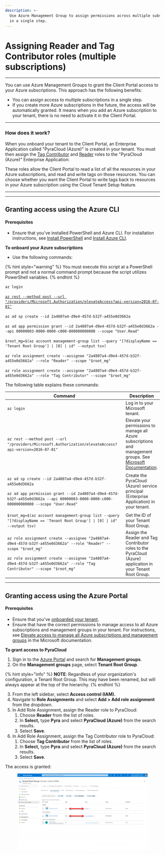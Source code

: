 ```yaml
---
description: >-
  Use Azure Management Group to assign permissions across multiple subscriptions
  in a single step.
---
```


# Assigning Reader and Tag Contributor roles (multiple subscriptions)

***

You can use Azure Management Groups to grant the Client Portal access to your Azure subscriptions. This approach has the following benefits:&#x20;

* You can assign access to multiple subscriptions in a single step.
* If you create more Azure subscriptions in the future, the access will be automatically granted. It means when you add an Azure subscription to your tenant, there is no need to activate it in the Client Portal.

***

### How does it work?

When you onboard your tenant to the Client Portal, an Enterprise Application called "PyraCloud (Azure)" is created in your tenant. You must then assign the [Tag Contributor](https://learn.microsoft.com/en-us/azure/role-based-access-control/built-in-roles#tag-contributor) and [Reader](https://learn.microsoft.com/en-us/azure/role-based-access-control/built-in-roles#reader) roles to the "PyraCloud (Azure)" Enterprise Application:

These roles allow the Client Portal to read a list of all the resources in your Azure subscriptions, and read and write tags on those resources. You can choose whether you want the Client Portal to write tags back to resources in your Azure subscription using the Cloud Tenant Setup feature.

***

***

## Granting access using the Azure CLI

#### Prerequisites

* Ensure that you've installed PowerShell and Azure CLI. For installation instructions, see [Install PowerShell](https://docs.microsoft.com/en-us/powershell/scripting/install/installing-powershell) and [Install Azure CLI](https://docs.microsoft.com/en-us/cli/azure/install-azure-cli).

**To onboard your Azure subscriptions**

* Use the following commands:

{% hint style="warning" %}
You must execute this script at a PowerShell prompt and not a normal command prompt because the script utilizes PowerShell variables.
{% endhint %}

<pre class="language-powershell" data-overflow="wrap" data-full-width="false"><code class="lang-powershell">az login

<a data-footnote-ref href="#user-content-fn-1">az rest --method post --url "/providers/Microsoft.Authorization/elevateAccess?api-version=2016-07-01"</a>

az ad sp create --id 2a4807a4-d9e4-457d-b32f-a455e0d3662a

az ad app permission grant --id 2a4807a4-d9e4-457d-b32f-a455e0d3662a --api 00000003-0000-0000-c000-000000000000 --scope "User.Read"

$root_mg=$(az account management-group list --query "[?displayName == 'Tenant Root Group'] | [0] | id" --output tsv)

az role assignment create --assignee "2a4807a4-d9e4-457d-b32f-a455e0d3662a" --role "Reader" --scope "$root_mg"

az role assignment create --assignee "2a4807a4-d9e4-457d-b32f-a455e0d3662a" --role "Tag Contributor" --scope "$root_mg"
</code></pre>

The following table explains these commands:

<table><thead><tr><th width="448">Command</th><th>Description</th></tr></thead><tbody><tr><td><code>az login</code></td><td>Log in to your Microsoft tenant.</td></tr><tr><td><code>az rest --method post --url "/providers/Microsoft.Authorization/elevateAccess?api-version=2016-07-01"</code></td><td>Elevate your permissions to manage all Azure subscriptions and management groups. See <a href="https://docs.microsoft.com/en-us/azure/role-based-access-control/elevate-access-global-admin">Microsoft Documentation</a>.</td></tr><tr><td><p><code>az ad sp create --id 2a4807a4-d9e4-457d-b32f-a455e0d3662a</code></p><p></p><p><code>az ad app permission grant --id 2a4807a4-d9e4-457d-b32f-a455e0d3662a --api 00000003-0000-0000-c000-000000000000 --scope "User.Read"</code></p></td><td>Create the PyraCloud (Azure) service principal (Enterprise Application) in your tenant.</td></tr><tr><td><code>$root_mg=$(az account management-group list --query "[?displayName == 'Tenant Root Group'] | [0] | id" --output tsv)</code></td><td>Get the ID of your Tenant Root Group.</td></tr><tr><td><p><code>az role assignment create --assignee "2a4807a4-d9e4-457d-b32f-a455e0d3662a" --role "Reader" --scope "$root_mg"</code></p><p></p><p><code>az role assignment create --assignee "2a4807a4-d9e4-457d-b32f-a455e0d3662a" --role "Tag Contributor" --scope "$root_mg"</code></p></td><td>Assign the Reader and Tag Contributor roles to the PyraCloud (Azure) application in your Tenant Root Group.</td></tr></tbody></table>

***

## Granting access using the Azure Portal

#### Prerequisites

* Ensure that you've [onboarded your tenant](adding-azure-enterprise-agreement-ea-account.md).
* Ensure that have the correct permissions to manage access to all Azure subscriptions and management groups in your tenant. For instructions, see [Elevate access to manage all Azure subscriptions and management groups](https://learn.microsoft.com/en-us/azure/role-based-access-control/elevate-access-global-admin) in the Microsoft documentation.&#x20;

**To grant access to PyraCloud**

1. Sign in to the [Azure Portal](https://portal.azure.com/#home) and search for **Management groups**.
2. On the **Management groups** page, select **Tenant Root Group**.

{% hint style="info" %}
**NOTE**: Regardless of your organization's configuration, a Tenant Root Group. This may have been renamed, but will always appear at the top of the hierarchy.
{% endhint %}

3. From the left sidebar, select **Access control (IAM).**
4. Navigate to **Role Assignments** and select **Add > Add role assignment** from the dropdown.
5. In Add Role Assignment, assign the Reader role to PyraCloud:
   1. Choose **Reader** from the list of roles.
   2. In **Select,** type **Pyra** and select **PyraCloud (Azure)** from the search results.&#x20;
   3. Select **Save**.
6. In Add Role Assignment, assign the Tag Contributor role to PyraCloud:
   1. Choose **Tag Contributor** from the list of roles.
   2. In **Select,** type **Pyra** and select **PyraCloud (Azure)** from the search results.&#x20;
   3. Select **Save**.

The access is granted:&#x20;

<figure><img src="../../../.gitbook/assets/image (198).png" alt=""><figcaption></figcaption></figure>



[^1]: 
